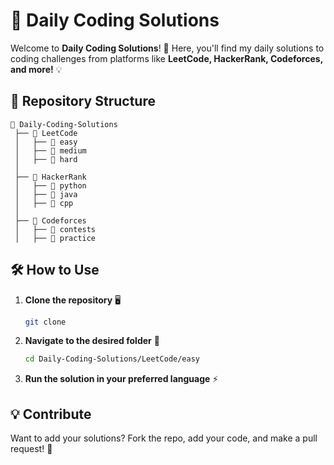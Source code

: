 # 🚀 Daily Coding Solutions

Welcome to **Daily Coding Solutions**! 🎯 Here, you'll find my daily solutions to coding challenges from platforms like **LeetCode, HackerRank, Codeforces, and more!** 💡

## 📁 Repository Structure
```
📂 Daily-Coding-Solutions
 ├── 📂 LeetCode
 │   ├── 📝 easy
 │   ├── 📝 medium
 │   ├── 📝 hard
 │
 ├── 📂 HackerRank
 │   ├── 📝 python
 │   ├── 📝 java
 │   ├── 📝 cpp
 │
 ├── 📂 Codeforces
 │   ├── 📝 contests
 │   ├── 📝 practice
```

## 🛠️ How to Use
1. **Clone the repository** 🖥️
   ```bash
   git clone 
   ```
2. **Navigate to the desired folder** 📂
   ```bash
   cd Daily-Coding-Solutions/LeetCode/easy
   ```
3. **Run the solution in your preferred language** ⚡

## 💡 Contribute
Want to add your solutions? Fork the repo, add your code, and make a pull request! 🚀
